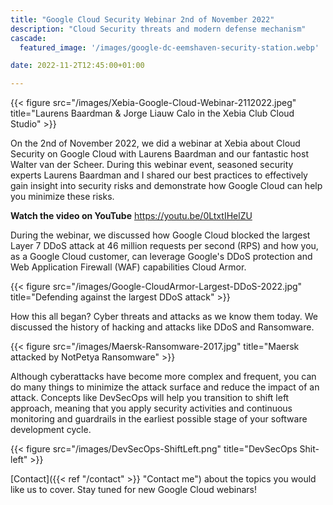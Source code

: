 ```yaml
---
title: "Google Cloud Security Webinar 2nd of November 2022"
description: "Cloud Security threats and modern defense mechanism"
cascade:
  featured_image: '/images/google-dc-eemshaven-security-station.webp'

date: 2022-11-2T12:45:00+01:00

---
```


{{< figure src="/images/Xebia-Google-Cloud-Webinar-2112022.jpeg" title="Laurens Baardman & Jorge Liauw Calo in the Xebia Club Cloud Studio" >}}

On the 2nd of November 2022, we did a webinar at Xebia about Cloud Security on Google Cloud with Laurens Baardman and our fantastic host Walter van der Scheer. During this webinar event, seasoned security experts Laurens Baardman and I shared our best practices to effectively gain insight into security risks and demonstrate how Google Cloud can help you minimize these risks. 

**Watch the video on YouTube**
https://youtu.be/0LtxtIHelZU

During the webinar, we discussed how Google Cloud blocked the largest Layer 7 DDoS attack at 46 million requests per second (RPS) and how you, as a Google Cloud customer, can leverage Google's DDoS protection and Web Application Firewall (WAF) capabilities Cloud Armor.

{{< figure src="/images/Google-CloudArmor-Largest-DDoS-2022.jpg" title="Defending against the largest DDoS attack" >}}

How this all began? Cyber threats and attacks as we know them today.
We discussed the history of hacking and attacks like DDoS and Ransomware.

{{< figure src="/images/Maersk-Ransomware-2017.jpg" title="Maersk attacked by NotPetya Ransomware" >}}

Although cyberattacks have become more complex and frequent, you can do many things to minimize the attack surface and reduce the impact of an attack. Concepts like DevSecOps will help you transition to shift left approach, meaning that you apply security activities and continuous monitoring and guardrails in the earliest possible stage of your software development cycle. 

{{< figure src="/images/DevSecOps-ShiftLeft.png" title="DevSecOps Shit-left" >}}

[Contact]({{< ref "/contact" >}} "Contact me") about the topics you would like us to cover. Stay tuned for new Google Cloud webinars! 